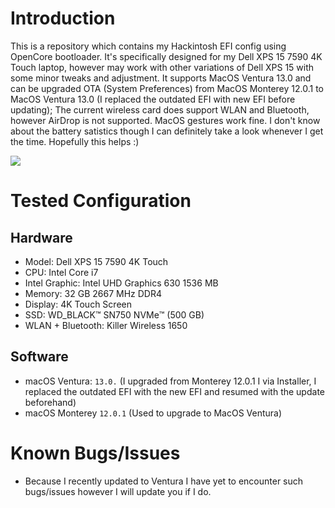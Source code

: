 # Introduction
This is a repository which contains my Hackintosh EFI config using OpenCore bootloader. It's specifically designed for my Dell XPS 15 7590 4K Touch laptop, however may work with other variations of Dell XPS 15 with some minor tweaks and adjustment. It supports MacOS Ventura 13.0 and can be upgraded OTA (System Preferences) from MacOS Monterey 12.0.1 to MacOS Ventura 13.0 (I replaced the outdated EFI with new EFI before updating); The current wireless card does support WLAN and Bluetooth, however AirDrop is not supported. MacOS gestures work fine. I don't know about the battery satistics though I can definitely take a look whenever I get the time. Hopefully this helps :)


<img src="https://github.com/1nferious/Dell-XPS-15-7590-MacOS-Ventura--13.0--Hackintosh/blob/main/assets/proof.png">


# Tested Configuration
##  Hardware

* Model: Dell XPS 15 7590 4K Touch
* CPU: Intel Core i7
* Intel Graphic: Intel UHD Graphics 630 1536 MB 
* Memory: 32 GB 2667 MHz DDR4
* Display: 4K Touch Screen
* SSD: WD_BLACK:tm: SN750 NVMe:tm: (500 GB)
* WLAN + Bluetooth: Killer Wireless 1650

## Software
* macOS Ventura: `13.0.` (I upgraded from Monterey 12.0.1 I via Installer, I replaced the outdated EFI with the new EFI and resumed with the update beforehand)
* macOS Monterey `12.0.1` (Used to upgrade to MacOS Ventura) 

# Known Bugs/Issues
* Because I recently updated to Ventura I have yet to encounter such bugs/issues however I will update you if I do.
